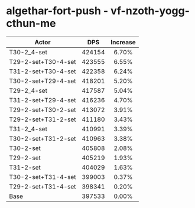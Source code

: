 # algethar-fort-push - vf-nzoth-yogg-cthun-me
| Actor | DPS | Increase |
|---|:---:|:---:|
|T30-2_4-set|424154|6.70%|
|T29-2-set+T30-4-set|423555|6.55%|
|T31-2-set+T30-4-set|422358|6.24%|
|T30-2-set+T29-4-set|418201|5.20%|
|T29-2_4-set|417587|5.04%|
|T31-2-set+T29-4-set|416236|4.70%|
|T29-2-set+T30-2-set|413072|3.91%|
|T29-2-set+T31-2-set|411180|3.43%|
|T31-2_4-set|410991|3.39%|
|T30-2-set+T31-2-set|410963|3.38%|
|T30-2-set|405808|2.08%|
|T29-2-set|405219|1.93%|
|T31-2-set|404029|1.63%|
|T30-2-set+T31-4-set|399003|0.37%|
|T29-2-set+T31-4-set|398341|0.20%|
|Base|397533|0.00%|

